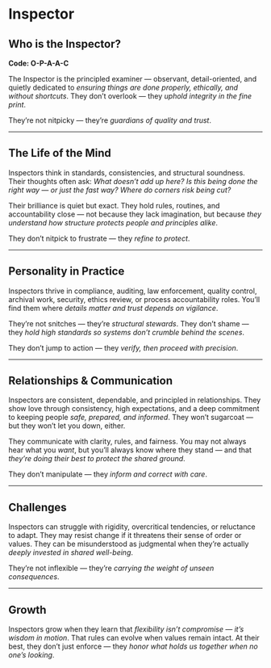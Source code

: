 # Inspector
## Who is the Inspector?
**Code: O-P-A-A-C**

The Inspector is the principled examiner — observant, detail-oriented, and quietly dedicated to *ensuring things are done properly, ethically, and without shortcuts*. They don’t overlook — they *uphold integrity in the fine print*.

They’re not nitpicky — they’re *guardians of quality and trust*.

---

## The Life of the Mind

Inspectors think in standards, consistencies, and structural soundness. Their thoughts often ask: *What doesn’t add up here? Is this being done the right way — or just the fast way? Where do corners risk being cut?*

Their brilliance is quiet but exact. They hold rules, routines, and accountability close — not because they lack imagination, but because *they understand how structure protects people and principles alike*.

They don’t nitpick to frustrate — they *refine to protect*.

---

## Personality in Practice

Inspectors thrive in compliance, auditing, law enforcement, quality control, archival work, security, ethics review, or process accountability roles. You’ll find them where *details matter and trust depends on vigilance*.

They’re not snitches — they’re *structural stewards*. They don’t shame — they *hold high standards so systems don’t crumble behind the scenes*.

They don’t jump to action — they *verify, then proceed with precision*.

---

## Relationships & Communication

Inspectors are consistent, dependable, and principled in relationships. They show love through consistency, high expectations, and a deep commitment to keeping people *safe, prepared, and informed*. They won’t sugarcoat — but they won’t let you down, either.

They communicate with clarity, rules, and fairness. You may not always hear what you *want*, but you’ll always know where they stand — and that *they’re doing their best to protect the shared ground*.

They don’t manipulate — they *inform and correct with care*.

---

## Challenges

Inspectors can struggle with rigidity, overcritical tendencies, or reluctance to adapt. They may resist change if it threatens their sense of order or values. They can be misunderstood as judgmental when they’re actually *deeply invested in shared well-being*.

They’re not inflexible — they’re *carrying the weight of unseen consequences*.

---

## Growth

Inspectors grow when they learn that *flexibility isn’t compromise — it’s wisdom in motion*. That rules can evolve when values remain intact. At their best, they don’t just enforce — they *honor what holds us together when no one’s looking*.
